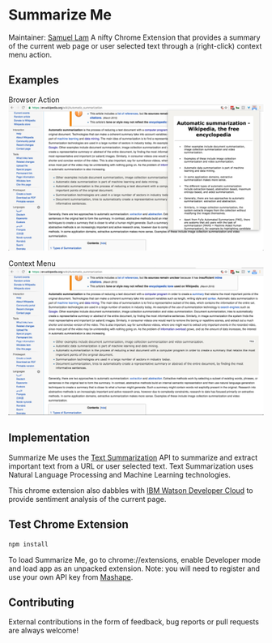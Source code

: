 # Summarize Me

Maintainer: [Samuel Lam](https://github.com/samuelklam)
A nifty Chrome Extension that provides a summary of the current web page or user selected text through a (right-click) context menu action.

## Examples
Browser Action
![Browser Action](app/images/browser-action-demo.png)

Context Menu
![Context Menu](app/images/context-menu-demo.png)

## Implementation
Summarize Me uses the [Text Summarization](https://market.mashape.com/textanalysis/text-summarization) API to summarize and extract important text from a URL or user selected text. Text Summarization uses Natural Language Processing and Machine Learning technologies.

This chrome extension also dabbles with [IBM Watson Developer Cloud](https://www.ibm.com/watson/developercloud/alchemy-language.html) to provide sentiment analysis of the current page.

## Test Chrome Extension
```javascript
npm install
```
To load Summarize Me, go to chrome://extensions, enable Developer mode and load app as an unpacked extension. Note: you will need to register and use your own API key from [Mashape](https://market.mashape.com/textanalysis/text-summarization).

## Contributing
External contributions in the form of feedback, bug reports or pull requests are always welcome!
